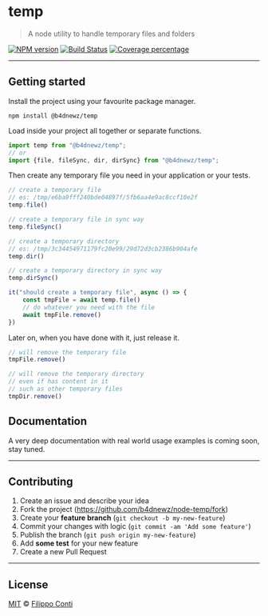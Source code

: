 # temp

> A node utility to handle temporary files and folders

[![NPM version][npm-image]][npm-url] [![Build Status][travis-image]][travis-url] [![Coverage percentage][coveralls-image]][coveralls-url]

---

## Getting started

Install the project using your favourite package manager.

```
npm install @b4dnewz/temp
```

Load inside your project all together or separate functions.

```typescript
import temp from "@b4dnewz/temp";
// or
import {file, fileSync, dir, dirSync} from "@b4dnewz/temp";
```

Then create any temporary file you need in your application or your tests.

```typescript
// create a temporary file
// es: /tmp/e6ba9fff240bde04897f/5fb6aa4e9ac8ccf10e2f
temp.file()

// create a temporary file in sync way
temp.fileSync()

// create a temporary directory
// es: /tmp/3c34454971179fc20e99/29d72d3cb2386b904afe
temp.dir()

// create a temporary directory in sync way
temp.dirSync()
```

```typescript
it("should create a temporary file", async () => {
    const tmpFile = await temp.file()
    // do whatever you need with the file
    await tmpFile.remove()
})
```

Later on, when you have done with it, just release it.

```typescript
// will remove the temporary file
tmpFile.remove()

// will remove the temporary directory
// even if has content in it
// such as other temporary files
tmpDir.remove()
```

## Documentation

A very deep documentation with real world usage examples is coming soon, stay tuned.

---

## Contributing

1. Create an issue and describe your idea
2. Fork the project (https://github.com/b4dnewz/node-temp/fork)
3. Create your __feature branch__ (`git checkout -b my-new-feature`)
4. Commit your changes with logic (`git commit -am 'Add some feature'`)
5. Publish the branch (`git push origin my-new-feature`)
6. Add __some test__ for your new feature
7. Create a new Pull Request

---

## License

[MIT](./LICENSE) © [Filippo Conti](https://b4dnewz.github.io/)

[npm-image]: https://badge.fury.io/js/%40b4dnewz%2Ftemp.svg
[npm-url]: https://npmjs.org/package/@b4dnewz/temp
[travis-image]: https://travis-ci.org/b4dnewz/node-temp.svg?branch=master
[travis-url]: https://travis-ci.org/b4dnewz/node-temp
[coveralls-image]: https://coveralls.io/repos/b4dnewz/node-temp/badge.svg
[coveralls-url]: https://coveralls.io/r/b4dnewz/node-temp